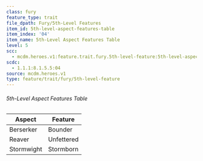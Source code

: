 ```yaml
---
class: fury
feature_type: trait
file_dpath: Fury/5th-Level Features
item_id: 5th-level-aspect-features-table
item_index: '04'
item_name: 5th-Level Aspect Features Table
level: 5
scc:
  - mcdm.heroes.v1:feature.trait.fury.5th-level-feature:5th-level-aspect-features-table
scdc:
  - 1.1.1:8.1.5.5:04
source: mcdm.heroes.v1
type: feature/trait/fury/5th-level-feature
---
```


###### 5th-Level Aspect Features Table

| Aspect     | Feature    |
| ---------- | ---------- |
| Berserker  | Bounder    |
| Reaver     | Unfettered |
| Stormwight | Stormborn  |
